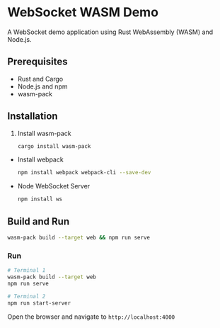 # WebSocket WASM Demo

A WebSocket demo application using Rust WebAssembly (WASM) and Node.js.

## Prerequisites

- Rust and Cargo
- Node.js and npm
- wasm-pack

## Installation

1. Install wasm-pack

    ```bash
    cargo install wasm-pack
    ```

- Install webpack

    ```bash
    npm install webpack webpack-cli --save-dev
    ```

- Node WebSocket Server

    ```bash
    npm install ws
    ```

## Build and Run

```bash
wasm-pack build --target web && npm run serve
```

### Run

```bash
# Terminal 1
wasm-pack build --target web
npm run serve

# Terminal 2
npm run start-server
```

Open the browser and navigate to `http://localhost:4000`

```